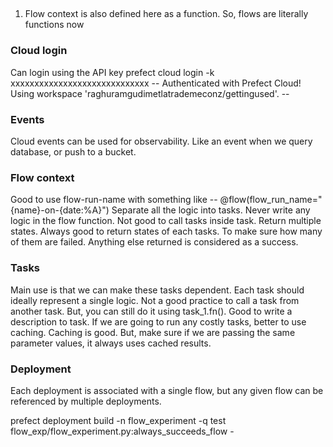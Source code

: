 ##

1. Flow context is also defined here as a function. So, flows are literally functions now

### Cloud login
Can login using the API key
prefect cloud login -k xxxxxxxxxxxxxxxxxxxxxxxxxxxxx
-- Authenticated with Prefect Cloud! Using workspace 'raghuramgudimetlatrademeconz/gettingused'. --

### Events
Cloud events can be used for observability. Like an event when we query database, or push to a bucket.

### Flow context
Good to use flow-run-name with something like -- @flow(flow_run_name="{name}-on-{date:%A}")
Separate all the logic into tasks. Never write any logic in the flow function.
Not good to call tasks inside task.
Return multiple states. Always good to return states of each tasks. To make sure how many of them are failed.
Anything else returned is considered as a success.

### Tasks
Main use is that we can make these tasks dependent.
Each task should ideally represent a single logic.
Not a good practice to call a task from another task. But, you can still do it using task_1.fn().
Good to write a description to task.
If we are going to run any costly tasks, better to use caching. Caching is good. But, make sure if we are passing the same parameter values, it always uses cached results.

### Deployment
Each deployment is associated with a single flow, but any given flow can be referenced by multiple deployments.

prefect deployment build -n flow_experiment -q test flow_exp/flow_experiment.py:always_succeeds_flow -
